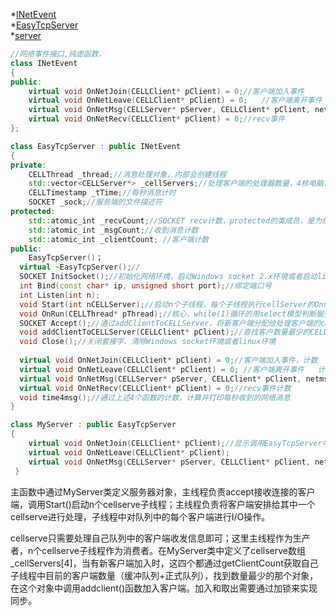 *[INetEvent](https://github.com/Planck-a/serve-in-cpp/blob/master/code/INetEvent.hpp)             
*[EasyTcpServer](https://github.com/Planck-a/serve-in-cpp/blob/master/code/EasyTcpServer.hpp)            
*[server](https://github.com/Planck-a/serve-in-cpp/blob/master/code/server.cpp)
```cpp
//网络事件接口,纯虚函数，
class INetEvent
{
public:	
	virtual void OnNetJoin(CELLClient* pClient) = 0;//客户端加入事件  
	virtual void OnNetLeave(CELLClient* pClient) = 0;	//客户端离开事件	
	virtual void OnNetMsg(CELLServer* pServer, CELLClient* pClient, netmsg_DataHeader* header) = 0;//客户端消息事件	
	virtual void OnNetRecv(CELLClient* pClient) = 0;//recv事件
};
```
```cpp
class EasyTcpServer : public INetEvent
{
private:
	CELLThread _thread;//消息处理对象，内部会创建线程
	std::vector<CELLServer*> _cellServers;//处理客户端的处理器数量，4核电脑，可以设置为4
	CELLTimestamp _tTime;//每秒消息计时
	SOCKET _sock;//服务端的文件描述符
protected:
	std::atomic_int _recvCount;//SOCKET recv计数，protected的类成员，是为继承而生的，在子类中可访问
	std::atomic_int _msgCount;//收到消息计数
	std::atomic_int _clientCount; //客户端计数
public:
	EasyTcpServer()；
  virtual ~EasyTcpServer();//
  SOCKET InitSocket();//初始化网络环境，启动Windows socket 2.x环境或者启动linux下的网络环境（忽略异常信号，默认情况会导致进程终止）
  int Bind(const char* ip, unsigned short port);//绑定端口号
  int Listen(int n);
  void Start(int nCELLServer);//启动n个子线程，每个子线程执行cellServer的Onrun(),同时启动服务器Onrun()
  void OnRun(CELLThread* pThread);//核心，while(1)循环的用select模型判断服务器是否被连接，有连接时调用Accept()
  SOCKET Accept();//通过addClientToCELLServer，将新客户端分配给处理客户端的cellServer
  void addClientToCELLServer(CELLClient* pClient);//查找客户数量最少的CELLServer对象，调用CELLServer中的addClient，将pClient加入
  void Close();//关闭套接字、清除Windows socket环境或者linux环境
  
  virtual void OnNetJoin(CELLClient* pClient) = 0;//客户端加入事件，计数  由于是4线程的，所以都是原子操作，以保障线程安全
  virtual void OnNetLeave(CELLClient* pClient) = 0;	//客户端离开事件	计数 
  virtual void OnNetMsg(CELLServer* pServer, CELLClient* pClient, netmsg_DataHeader* header) = 0;//客户端消息事件	计数 
  virtual void OnNetRecv(CELLClient* pClient) = 0;//recv事件计数 
  void time4msg();//通过上述4个函数的计数，计算并打印每秒收到的网络消息
}
```
```cpp
class MyServer : public EasyTcpServer
{
    virtual void OnNetJoin(CELLClient* pClient);//显示调用EasyTcpServer中的OnNetJoin
    virtual void OnNetLeave(CELLClient* pClient);
    virtual void OnNetMsg(CELLServer* pServer, CELLClient* pClient, netmsg_DataHeader* header);//重写，根据不同客户端传来的不同消息进行处理
 }
 ```
 
主函数中通过MyServer类定义服务器对象，主线程负责accept接收连接的客户端，调用Start()启动n个cellserve子线程；主线程负责将客户端安排给其中一个cellserve进行处理，子线程中对队列中的每个客户端进行I/O操作。

 cellserve只需要处理自己队列中的客户端收发信息即可；这里主线程作为生产者，n个cellserve子线程作为消费者。在MyServer类中定义了cellserve数组_cellServers[4]，当有新客户端加入时，这四个都通过getClientCount获取自己子线程中目前的客户端数量（缓冲队列+正式队列），找到数量最少的那个对象，在这个对象中调用addclient()函数加入客户端。加入和取出需要通过加锁来实现同步。
